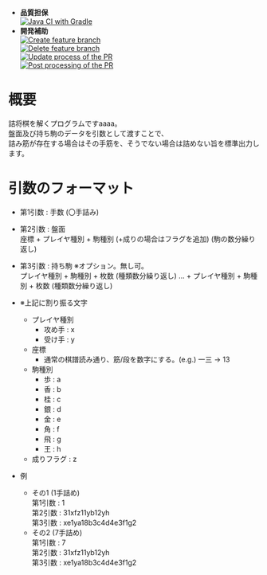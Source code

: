 - **品質担保**  
[![Java CI with Gradle](https://github.com/begyyal/tumeshogi_resolver/actions/workflows/ci.yml/badge.svg)](https://github.com/begyyal/tumeshogi_resolver/actions/workflows/ci.yml)
- **開発補助**  
[![Create feature branch](https://github.com/begyyal/tumeshogi_resolver/actions/workflows/create-feature.yml/badge.svg)](https://github.com/begyyal/tumeshogi_resolver/actions/workflows/create-feature.yml)  
[![Delete feature branch](https://github.com/begyyal/tumeshogi_resolver/actions/workflows/delete-feature.yml/badge.svg)](https://github.com/begyyal/tumeshogi_resolver/actions/workflows/delete-feature.yml)  
[![Update process of the PR](https://github.com/begyyal/tumeshogi_resolver/actions/workflows/sync-pr.yml/badge.svg)](https://github.com/begyyal/tumeshogi_resolver/actions/workflows/sync-pr.yml)  
[![Post processing of the PR](https://github.com/begyyal/tumeshogi_resolver/actions/workflows/closed-pr.yml/badge.svg)](https://github.com/begyyal/tumeshogi_resolver/actions/workflows/closed-pr.yml)

# 概要

詰将棋を解くプログラムですaaaa。  
盤面及び持ち駒のデータを引数として渡すことで、  
詰み筋が存在する場合はその手筋を、そうでない場合は詰めない旨を標準出力します。  

# 引数のフォーマット

- 第1引数 : 手数 (〇手詰み)

- 第2引数 : 盤面  
座標 + プレイヤ種別 + 駒種別 (+成りの場合はフラグを追加) (駒の数分繰り返し)

- 第3引数 : 持ち駒 ※オプション。無し可。  
プレイヤ種別 + 駒種別 + 枚数 (種類数分繰り返し) ... + プレイヤ種別 + 駒種別 + 枚数 (種類数分繰り返し)

- ※上記に割り振る文字
  - プレイヤ種別
    - 攻め手 : x
    - 受け手 : y
  - 座標
    - 通常の棋譜読み通り、筋/段を数字にする。(e.g.) 一三 -> 13
  - 駒種別
    - 歩 : a	
    - 香 : b
    - 桂 : c
    - 銀 : d
    - 金 : e
    - 角 : f
    - 飛 : g
    - 王 : h
  - 成りフラグ : z
  
- 例
  - その1 (1手詰め)  
    第1引数 : 1  
    第2引数 : 31xfz11yb12yh  
    第3引数 : xe1ya18b3c4d4e3f1g2  
  - その2 (7手詰め)  
    第1引数 : 7  
    第2引数 : 31xfz11yb12yh  
    第3引数 : xe1ya18b3c4d4e3f1g2  

